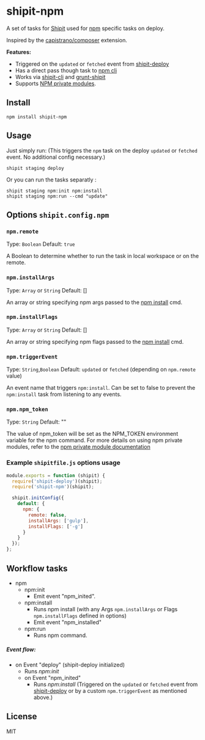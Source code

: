 # shipit-npm

A set of tasks for [Shipit](https://github.com/shipitjs/shipit) used for [npm](https://docs.npmjs.com/) specific tasks on deploy.

Inspired by the [capistrano/composer](https://github.com/capistrano/composer/) extension.


**Features:**

- Triggered on the `updated` or `fetched` event from [shipit-deploy](https://github.com/shipitjs/shipit-deploy)
- Has a direct pass though task to [npm cli](https://docs.npmjs.com/cli)
- Works via [shipit-cli](https://github.com/shipitjs/shipit) and [grunt-shipit](https://github.com/shipitjs/grunt-shipit)
- Supports [NPM private modules](https://docs.npmjs.com/private-modules/ci-server-config). 

## Install

```
npm install shipit-npm
```

## Usage

Just simply run: (This triggers the `npm` task on the deploy `updated` or `fetched` event. No additional config necessary.)

```
shipit staging deploy

```

Or you can run the tasks separatly :

```
shipit staging npm:init npm:install
shipit staging npm:run --cmd "update"

```


## Options `shipit.config.npm`

### `npm.remote`

Type: `Boolean`
Default: `true`

A Boolean to determine whether to run the task in local workspace or on the remote.

### `npm.installArgs`

Type: `Array` or `String`
Default: []

An array or string specifying npm args passed to the [npm install](https://docs.npmjs.com/cli/install) cmd.

### `npm.installFlags`

Type: `Array` or `String`
Default: []

An array or string specifying npm flags passed to the [npm install](https://docs.npmjs.com/cli/install) cmd.

### `npm.triggerEvent`

Type: `String`,`Boolean`
Default: `updated` or `fetched` (depending on `npm.remote` value)

An event name that triggers `npm:install`. Can be set to false to prevent the `npm:install` task from listening to any events.

### `npm.npm_token`

Type: `String`
Default: ""

The value of npm_token will be set as the NPM_TOKEN environment variable for the npm command. For more details on using 
npm private modules, refer to the [npm private module documentation](https://docs.npmjs.com/private-modules/ci-server-config)

### Example `shipitfile.js` options usage

```js
module.exports = function (shipit) {
  require('shipit-deploy')(shipit);
  require('shipit-npm')(shipit);

  shipit.initConfig({
    default: {
      npm: {
        remote: false,
        installArgs: ['gulp'],
        installFlags: ['-g']
      }
    }
  });
};
```

## Workflow tasks

- npm
  - npm:init
      - Emit event "npm_inited".
  - npm:install
    - Runs npm install (with any Args `npm.installArgs` or Flags `npm.installFlags` defined in options)
    - Emit event "npm_installed"
  - npm:run
      - Runs npm command.

##### Event flow:

- on Event "deploy" (shipit-deploy initialized)
  - Runs *npm:init*
  - on Event "npm_inited"
    - Runs *npm:install* (Triggered on the `updated` or `fetched` event from [shipit-deploy](https://github.com/shipitjs/shipit-deploy) or by a custom `npm.triggerEvent` as mentioned above.)

## License

MIT
